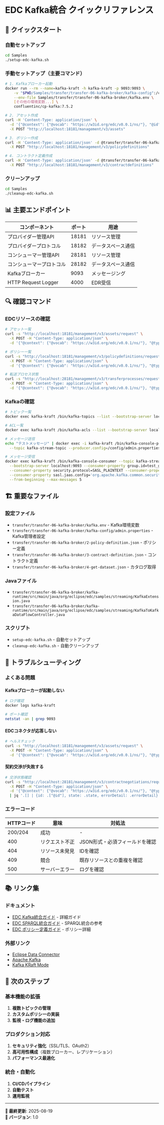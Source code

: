 # EDC Kafka統合 クイックリファレンス

## 🚀 クイックスタート

### 自動セットアップ
```bash
cd Samples
./setup-edc-kafka.sh
```

### 手動セットアップ（主要コマンド）
```bash
# 1. Kafkaブローカー起動
docker run --rm --name=kafka-kraft -h kafka-kraft -p 9093:9093 \
    -v "$PWD/Samples/transfer/transfer-06-kafka-broker/kafka-config":/config \
    --env-file Samples/transfer/transfer-06-kafka-broker/kafka.env \
    [その他の環境変数...] \
    confluentinc/cp-kafka:7.5.2

# 2. アセット作成
curl -H 'Content-Type: application/json' \
  -d '{"@context": {"@vocab": "https://w3id.org/edc/v0.0.1/ns/"}, "@id": "kafka-stream-asset", "properties": {}, "dataAddress": {"type": "Kafka", "kafka.bootstrap.servers": "localhost:9093", "topic": "kafka-stream-topic"}}' \
  -X POST "http://localhost:18181/management/v3/assets"

# 3. ポリシー作成
curl -H 'Content-Type: application/json' -d @transfer/transfer-06-kafka-broker/2-policy-definition.json \
  -X POST "http://localhost:18181/management/v3/policydefinitions"

# 4. コントラクト定義作成
curl -H 'Content-Type: application/json' -d @transfer/transfer-06-kafka-broker/3-contract-definition.json \
  -X POST "http://localhost:18181/management/v3/contractdefinitions"
```

### クリーンアップ
```bash
cd Samples
./cleanup-edc-kafka.sh
```

## 📊 主要エンドポイント

| コンポーネント | ポート | 用途 |
|---|---|---|
| プロバイダー管理API | 18181 | リソース管理 |
| プロバイダープロトコル | 18182 | データスペース通信 |
| コンシューマー管理API | 28181 | リソース管理 |
| コンシューマープロトコル | 28182 | データスペース通信 |
| Kafkaブローカー | 9093 | メッセージング |
| HTTP Request Logger | 4000 | EDR受信 |

## 🔍 確認コマンド

### EDCリソースの確認
```bash
# アセット一覧
curl -s "http://localhost:18181/management/v3/assets/request" \
  -X POST -H "Content-Type: application/json" \
  -d '{"@context": {"@vocab": "https://w3id.org/edc/v0.0.1/ns/"}, "@type": "QuerySpec"}' | jq

# ポリシー一覧
curl -s "http://localhost:18181/management/v3/policydefinitions/request" \
  -X POST -H "Content-Type: application/json" \
  -d '{"@context": {"@vocab": "https://w3id.org/edc/v0.0.1/ns/"}, "@type": "QuerySpec"}' | jq

# 転送プロセス状態
curl -s "http://localhost:28181/management/v3/transferprocesses/request" \
  -X POST -H "Content-Type: application/json" \
  -d '{"@context": {"@vocab": "https://w3id.org/edc/v0.0.1/ns/"}, "@type": "QuerySpec"}' | jq
```

### Kafkaの確認
```bash
# トピック一覧
docker exec kafka-kraft /bin/kafka-topics --list --bootstrap-server localhost:9093

# ACL一覧
docker exec kafka-kraft /bin/kafka-acls --list --bootstrap-server localhost:9093

# メッセージ送信
echo "テストメッセージ" | docker exec -i kafka-kraft /bin/kafka-console-producer \
  --topic kafka-stream-topic --producer.config=/config/admin.properties --bootstrap-server localhost:9093

# メッセージ受信
docker exec kafka-kraft /bin/kafka-console-consumer --topic kafka-stream-topic \
  --bootstrap-server localhost:9093 --consumer-property group.id=test_group \
  --consumer-property security.protocol=SASL_PLAINTEXT --consumer-property sasl.mechanism=PLAIN \
  --consumer-property sasl.jaas.config='org.apache.kafka.common.security.plain.PlainLoginModule required username="alice" password="alice-secret";' \
  --from-beginning --max-messages 5
```

## 🏗️ 重要なファイル

### 設定ファイル
- `transfer/transfer-06-kafka-broker/kafka.env` - Kafka環境変数
- `transfer/transfer-06-kafka-broker/kafka-config/admin.properties` - Kafka管理者設定
- `transfer/transfer-06-kafka-broker/2-policy-definition.json` - ポリシー定義
- `transfer/transfer-06-kafka-broker/3-contract-definition.json` - コントラクト定義
- `transfer/transfer-06-kafka-broker/4-get-dataset.json` - カタログ取得

### Javaファイル
- `transfer/transfer-06-kafka-broker/kafka-runtime/src/main/java/org/eclipse/edc/samples/streaming/KafkaExtension.java`
- `transfer/transfer-06-kafka-broker/kafka-runtime/src/main/java/org/eclipse/edc/samples/streaming/KafkaToKafkaDataFlowController.java`

### スクリプト
- `setup-edc-kafka.sh` - 自動セットアップ
- `cleanup-edc-kafka.sh` - 自動クリーンアップ

## 🔧 トラブルシューティング

### よくある問題

#### Kafkaブローカーが起動しない
```bash
# ログ確認
docker logs kafka-kraft

# ポート確認
netstat -an | grep 9093
```

#### EDCコネクタが応答しない
```bash
# ヘルスチェック
curl -s "http://localhost:18181/management/v3/assets/request" \
  -X POST -H "Content-Type: application/json" \
  -d '{"@context": {"@vocab": "https://w3id.org/edc/v0.0.1/ns/"}, "@type": "QuerySpec"}' > /dev/null && echo "OK" || echo "NG"
```

#### 契約交渉が失敗する
```bash
# 交渉状態確認
curl -s "http://localhost:28181/management/v3/contractnegotiations/request" \
  -X POST -H "Content-Type: application/json" \
  -d '{"@context": {"@vocab": "https://w3id.org/edc/v0.0.1/ns/"}, "@type": "QuerySpec"}' \
  | jq '.[] | {id: .["@id"], state: .state, errorDetail: .errorDetail}'
```

### エラーコード

| HTTPコード | 意味 | 対処法 |
|---|---|---|
| 200/204 | 成功 | - |
| 400 | リクエスト不正 | JSON形式・必須フィールドを確認 |
| 404 | リソース未発見 | IDを確認 |
| 409 | 競合 | 既存リソースとの重複を確認 |
| 500 | サーバーエラー | ログを確認 |

## 📚 リンク集

### ドキュメント
- [EDC Kafka統合ガイド](./EDC-Kafka-Integration-Guide.md) - 詳細ガイド
- [EDC SPARQL統合ガイド](./EDC-SPARQL-Integration-Guide.md) - SPARQL統合の参考
- [EDC ポリシー定義ガイド](./EDC-Policy-Definition-Guide.md) - ポリシー詳細

### 外部リンク
- [Eclipse Data Connector](https://eclipse-edc.github.io/docs/)
- [Apache Kafka](https://kafka.apache.org/documentation/)
- [Kafka KRaft Mode](https://kafka.apache.org/documentation/#kraft)

## 🎯 次のステップ

### 基本機能の拡張
1. **複数トピックの管理**
2. **カスタムポリシーの実装**
3. **監視・ログ機能の追加**

### プロダクション対応
1. **セキュリティ強化**（SSL/TLS、OAuth2）
2. **高可用性構成**（複数ブローカー、レプリケーション）
3. **パフォーマンス最適化**

### 統合・自動化
1. **CI/CDパイプライン**
2. **自動テスト**
3. **運用監視**

---

**📝 最終更新**: 2025-08-19  
**🔄 バージョン**: 1.0 